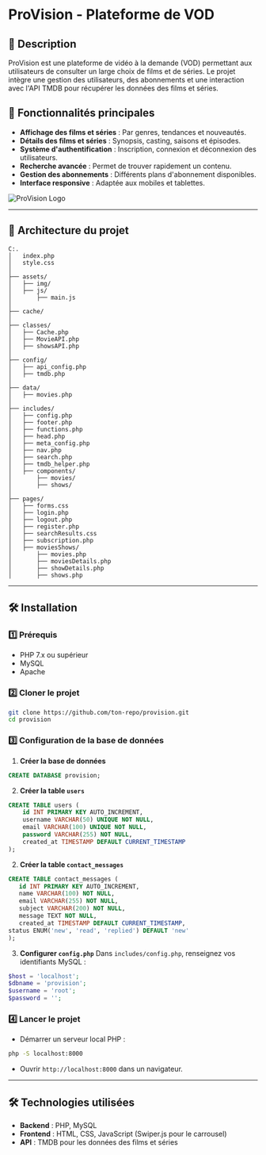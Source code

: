 # ProVision - Plateforme de VOD

## 📌 Description
ProVision est une plateforme de vidéo à la demande (VOD) permettant aux utilisateurs de consulter un large choix de films et de séries. Le projet intègre une gestion des utilisateurs, des abonnements et une interaction avec l'API TMDB pour récupérer les données des films et séries.

## 🚀 Fonctionnalités principales
- **Affichage des films et séries** : Par genres, tendances et nouveautés.
- **Détails des films et séries** : Synopsis, casting, saisons et épisodes.
- **Système d'authentification** : Inscription, connexion et déconnexion des utilisateurs.
- **Recherche avancée** : Permet de trouver rapidement un contenu.
- **Gestion des abonnements** : Différents plans d'abonnement disponibles.
- **Interface responsive** : Adaptée aux mobiles et tablettes.

![ProVision Logo](https://res.cloudinary.com/dhqh98spd/image/upload/v1738425540/Provision-LOGO_qkjtew.png)

---

## 📁 Architecture du projet
```
C:.
│   index.php
│   style.css
│
├── assets/
│   ├── img/
│   ├── js/
│       ├── main.js
│
├── cache/
│
├── classes/
│   ├── Cache.php
│   ├── MovieAPI.php
│   ├── showsAPI.php
│
├── config/
│   ├── api_config.php
│   ├── tmdb.php
│
├── data/
│   ├── movies.php
│
├── includes/
│   ├── config.php
│   ├── footer.php
│   ├── functions.php
│   ├── head.php
│   ├── meta_config.php
│   ├── nav.php
│   ├── search.php
│   ├── tmdb_helper.php
│   ├── components/
│       ├── movies/
│       ├── shows/
│
├── pages/
│   ├── forms.css
│   ├── login.php
│   ├── logout.php
│   ├── register.php
│   ├── searchResults.css
│   ├── subscription.php
│   ├── moviesShows/
│       ├── movies.php
│       ├── moviesDetails.php
│       ├── showDetails.php
│       ├── shows.php
```

---

## 🛠 Installation
### 1️⃣ Prérequis
- PHP 7.x ou supérieur
- MySQL
- Apache 

### 2️⃣ Cloner le projet
```bash
git clone https://github.com/ton-repo/provision.git
cd provision
```

### 3️⃣ Configuration de la base de données
1. **Créer la base de données**
```sql
CREATE DATABASE provision;
```
2. **Créer la table `users`**
```sql
CREATE TABLE users (
    id INT PRIMARY KEY AUTO_INCREMENT,
    username VARCHAR(50) UNIQUE NOT NULL,
    email VARCHAR(100) UNIQUE NOT NULL,
    password VARCHAR(255) NOT NULL,
    created_at TIMESTAMP DEFAULT CURRENT_TIMESTAMP
);
```

2. **Créer la table `contact_messages`**

```sql
CREATE TABLE contact_messages (
   id INT PRIMARY KEY AUTO_INCREMENT,
   name VARCHAR(100) NOT NULL,
   email VARCHAR(255) NOT NULL,
   subject VARCHAR(200) NOT NULL,
   message TEXT NOT NULL,
   created_at TIMESTAMP DEFAULT CURRENT_TIMESTAMP,
status ENUM('new', 'read', 'replied') DEFAULT 'new'
);
```
3. **Configurer `config.php`**
   Dans `includes/config.php`, renseignez vos identifiants MySQL :
```php
$host = 'localhost';
$dbname = 'provision';
$username = 'root';
$password = '';
```

### 4️⃣ Lancer le projet
- Démarrer un serveur local PHP :
```bash
php -S localhost:8000
```
- Ouvrir `http://localhost:8000` dans un navigateur.

---

## 🛠 Technologies utilisées
- **Backend** : PHP, MySQL
- **Frontend** : HTML, CSS, JavaScript (Swiper.js pour le carrousel)
- **API** : TMDB pour les données des films et séries




